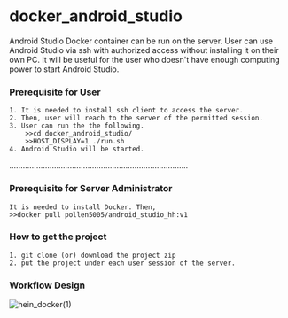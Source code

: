 # docker_android_studio
Android Studio Docker container can be run on the server. User can use Android Studio via ssh with authorized access without installing it on their own PC.
It will be useful for the user who doesn't have enough computing power to start Android Studio.

### Prerequisite for User
```
1. It is needed to install ssh client to access the server.
2. Then, user will reach to the server of the permitted session.
3. User can run the the following.
    >>cd docker_android_studio/
    >>HOST_DISPLAY=1 ./run.sh
4. Android Studio will be started.
```
................................................................................

### Prerequisite for Server Administrator
```
It is needed to install Docker. Then,
>>docker pull pollen5005/android_studio_hh:v1
```

### How to get the project
```
1. git clone (or) download the project zip 
2. put the project under each user session of the server.
```

### Workflow Design
![hein_docker(1)](https://user-images.githubusercontent.com/79504426/158392451-db89cbb2-b84f-4f67-a989-f54559a483b2.png)
